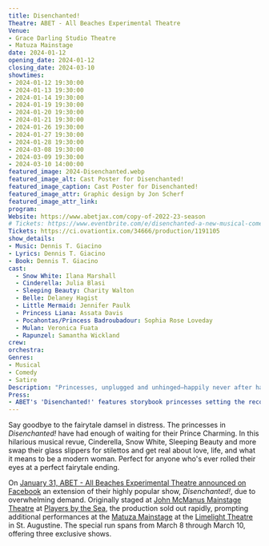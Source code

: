 ```yaml
---
title: Disenchanted!
Theatre: ABET - All Beaches Experimental Theatre
Venue: 
- Grace Darling Studio Theatre
- Matuza Mainstage
date: 2024-01-12
opening_date: 2024-01-12
closing_date: 2024-03-10
showtimes:
- 2024-01-12 19:30:00
- 2024-01-13 19:30:00
- 2024-01-14 19:30:00
- 2024-01-19 19:30:00
- 2024-01-20 19:30:00
- 2024-01-21 19:30:00
- 2024-01-26 19:30:00
- 2024-01-27 19:30:00
- 2024-01-28 19:30:00
- 2024-03-08 19:30:00
- 2024-03-09 19:30:00
- 2024-03-10 14:00:00
featured_image: 2024-Disenchanted.webp
featured_image_alt: Cast Poster for Disenchanted!
featured_image_caption: Cast Poster for Disenchanted!
featured_image_attr: Graphic design by Jon Scherf
featured_image_attr_link: 
program:
Website: https://www.abetjax.com/copy-of-2022-23-season
# Tickets: https://www.eventbrite.com/e/disenchanted-a-new-musical-comedy-tickets-679807250787
Tickets: https://ci.ovationtix.com/34666/production/1191105
show_details: 
- Music: Dennis T. Giacino
- Lyrics: Dennis T. Giacino
- Book: Dennis T. Giacino
cast:
  - Snow White: Ilana Marshall
  - Cinderella: Julia Blasi
  - Sleeping Beauty: Charity Walton
  - Belle: Delaney Hagist
  - Little Mermaid: Jennifer Paulk
  - Princess Liana: Assata Davis
  - Pocahontas/Princess Badroubadour: Sophia Rose Loveday
  - Mulan: Veronica Fuata
  - Rapunzel: Samantha Wickland
crew:
orchestra:
Genres:
- Musical
- Comedy
- Satire
Description: "Princesses, unplugged and unhinged—happily never after has never been this much fun."
Press:
- ABET's 'Disenchanted!' features storybook princesses setting the record straight | The Beaches Leader: /media/news/2024-Disenchanted-Beaches-Leader.webp
---
```

Say goodbye to the fairytale damsel in distress. The princesses in *Disenchanted!* have had enough of waiting for their Prince Charming. In this hilarious musical revue, Cinderella, Snow White, Sleeping Beauty and more swap their glass slippers for stilettos and get real about love, life, and what it means to be a modern woman. Perfect for anyone who's ever rolled their eyes at a perfect fairytale ending.

On [January 31, ABET - All Beaches Experimental Theatre announced on Facebook](https://www.facebook.com/ABETtheatre/posts/pfbid02SuGHW4Bps2tJ3ZfZ6eLGZQwrhgsU1w8KzoXFXe625Ds8rVnS22u2AkNz5zEwovJ9l) an extension of their highly popular show, *Disenchanted!*, due to overwhelming demand. Originally staged at [John McManus Mainstage Theatre](/venues/john-mcmanus-mainstage-theatre/) at [Players by the Sea](/theatres/players-by-the-sea/), the production sold out rapidly, prompting additional performances at the [Matuza Mainstage](/venues/matuza-mainstage/) at the [Limelight Theatre](/theatres/limelight-theatre/) in St. Augustine. The special run spans from March 8 through March 10, offering three exclusive shows.